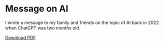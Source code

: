 # Message on AI

I wrote a message to my family and friends on the topic of AI back in 2022 when ChatGPT was two months old.

<a href="/downloads/message-on-ai.pdf" target="_blank">Download PDF</a>
